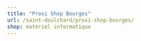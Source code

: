 ```yaml
---
title: "Proxi Shop Bourges"
url: /saint-doulchard/proxi-shop-bourges/
shop: matériel informatique
---
```

